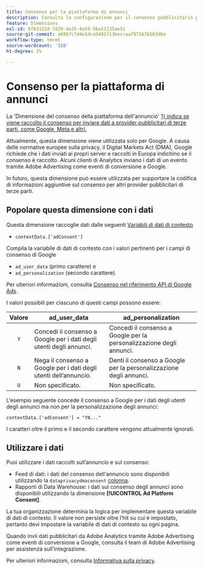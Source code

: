 ```yaml
---
title: Consenso per la piattaforma di annunci
description: Consulta la configurazione per il consenso pubblicitario per i provider di annunci di terze parti.
feature: Dimensions
exl-id: bf63112d-7d20-4e35-9a59-5be21135ae51
source-git-commit: a6967c7d4e1dca5491f13beccaa797167b503d6e
workflow-type: tm+mt
source-wordcount: '328'
ht-degree: 3%

---
```


# Consenso per la piattaforma di annunci

La &#39;Dimensione del consenso della piattaforma dell&#39;annuncio&#39; [1} indica se viene raccolto il consenso per inviare dati a provider pubblicitari di terze parti, come Google, Meta e altri.](overview.md)

Attualmente, questa dimensione viene utilizzata solo per Google. A causa delle normative europee sulla privacy, il Digital Markets Act (DMA), Google richiede che i dati inviati ai propri server e raccolti in Europa indichino se il consenso è raccolto. Alcuni clienti di Analytics inviano i dati di un evento tramite Adobe Advertising come eventi di conversione a Google.

In futuro, questa dimensione può essere utilizzata per supportare la codifica di informazioni aggiuntive sul consenso per altri provider pubblicitari di terze parti.

## Popolare questa dimensione con i dati

Questa dimensione raccoglie dati dalle seguenti [Variabili di dati di contesto](/help/implement/vars/page-vars/contextdata.md)

* `contextData.['adConsent']`

Compila la variabile di dati di contesto con i valori pertinenti per i campi di consenso di Google

* `ad_user_data` (primo carattere) e
* `ad_personalization` (secondo carattere).

Per ulteriori informazioni, consulta [Consenso nel riferimento API di Google Ads](https://developers.google.com/google-ads/api/reference/rpc/v15/Consent).

I valori possibili per ciascuno di questi campi possono essere:

| Valore | ad_user_data | ad_personalization |
|:-:|---|---|
| `Y` | Concedi il consenso a Google per i dati degli utenti degli annunci. | Concedi il consenso a Google per la personalizzazione degli annunci. |
| `N` | Nega il consenso a Google per i dati degli utenti dell’annuncio. | Denti il consenso a Google per la personalizzazione degli annunci. |
| `U` | Non specificato. | Non specificato. |

L’esempio seguente concede il consenso a Google per i dati degli utenti degli annunci ma non per la personalizzazione degli annunci:

```
contextData.['adConsent'] = "YN..."
```

I caratteri oltre il primo e il secondo carattere vengono attualmente ignorati.

## Utilizzare i dati

Puoi utilizzare i dati raccolti sull’annuncio e sul consenso:

* Feed di dati: i dati del consenso dell&#39;annuncio sono disponibili utilizzando la `dataprivacydmaconsent` [colonna](/help/export/analytics-data-feed/c-df-contents/datafeeds-reference.md).
* Rapporti di Data Warehouse: i dati sul consenso degli annunci sono disponibili utilizzando la dimensione **[!UICONTROL Ad Platform Consent]**.

La tua organizzazione determina la logica per implementare questa variabile di dati di contesto. Il valore non persiste oltre l’hit su cui è impostato, pertanto devi impostare la variabile di dati di contesto su ogni pagina.

Quando invii dati pubblicitari da Adobe Analytics tramite Adobe Advertising come eventi di conversione a Google, consulta il team di Adobe Advertising per assistenza sull’integrazione.

Per ulteriori informazioni, consulta [Informativa sulla privacy](/help/admin/tools/manage-rs/edit-settings/privacy-reporting.md).
